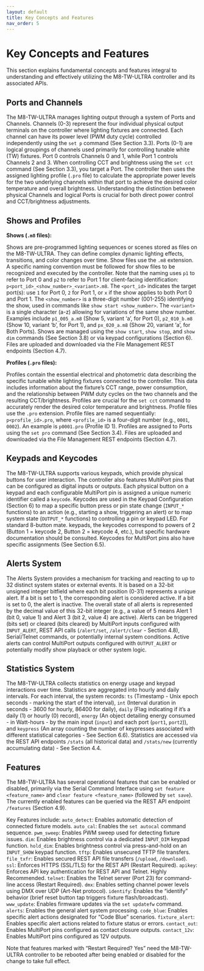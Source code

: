 ```yaml
---
layout: default
title: Key Concepts and Features
nav_order: 5
---
```


# Key Concepts and Features

This section explains fundamental concepts and features integral to understanding and effectively utilizing the M8-TW-ULTRA controller and its associated APIs.

## Ports and Channels

The M8-TW-ULTRA manages lighting output through a system of Ports and Channels. Channels (0-3) represent the four individual physical output terminals on the controller where lighting fixtures are connected. Each channel can have its power level (PWM duty cycle) controlled independently using the `set p` command (See Section 3.3). Ports (0-1) are logical groupings of channels used primarily for controlling tunable white (TW) fixtures. Port 0 controls Channels 0 and 1, while Port 1 controls Channels 2 and 3. When controlling CCT and brightness using the `set cct` command (See Section 3.3), you target a Port. The controller then uses the assigned lighting profile (`.pro` file) to calculate the appropriate power levels for the two underlying channels within that port to achieve the desired color temperature and overall brightness. Understanding the distinction between physical Channels and logical Ports is crucial for both direct power control and CCT/brightness adjustments.

## Shows and Profiles

**Shows (`.m8` files):**

Shows are pre-programmed lighting sequences or scenes stored as files on the M8-TW-ULTRA. They can define complex dynamic lighting effects, transitions, and color changes over time. Show files use the `.m8` extension. A specific naming convention must be followed for show files to be recognized and executed by the controller. Note that the naming uses `p1` to refer to Port 0 and `p2` to refer to Port 1 for client-facing identification: `p<port_id>_<show_number>_<variant>.m8`. The `<port_id>` indicates the target port(s): use `1` for Port 0, `2` for Port 1, or `x` if the show applies to both Port 0 and Port 1. The `<show_number>` is a three-digit number (001-255) identifying the show, used in commands like `show start <show_number>`. The `<variant>` is a single character (a-z) allowing for variations of the same show number. Examples include `p1_005_a.m8` (Show 5, variant ‘a’, for Port 0), `p2_010_b.m8` (Show 10, variant ‘b’, for Port 1), and `px_020_a.m8` (Show 20, variant ‘a’, for Both Ports). Shows are managed using the `show start`, `show stop`, and `show dim` commands (See Section 3.8) or via keypad configurations (Section 6). Files are uploaded and downloaded via the File Management REST endpoints (Section 4.7).

**Profiles (`.pro` files):**

Profiles contain the essential electrical and photometric data describing the specific tunable white lighting fixtures connected to the controller. This data includes information about the fixture’s CCT range, power consumption, and the relationship between PWM duty cycles on the two channels and the resulting CCT/brightness. Profiles are crucial for the `set cct` command to accurately render the desired color temperature and brightness. Profile files use the `.pro` extension. Profile files are named sequentially: `p<profile_id>.pro`, where `<profile_id>` is a four-digit number (e.g., `0001`, `0002`). An example is `p0001.pro` (Profile ID 1). Profiles are assigned to Ports using the `set pro` command (See Section 3.4). Files are uploaded and downloaded via the File Management REST endpoints (Section 4.7).

## Keypads and Keycodes

The M8-TW-ULTRA supports various keypads, which provide physical buttons for user interaction. The controller also features MultiPort pins that can be configured as digital inputs or outputs. Each physical button on a keypad and each configurable MultiPort pin is assigned a unique numeric identifier called a `keycode`. Keycodes are used in the Keypad Configuration (Section 6) to map a specific button press or pin state change (`INPUT_*` functions) to an action (e.g., starting a show, triggering an alert) or to map system state (`OUTPUT_*` functions) to controlling a pin or keypad LED. For standard 8-button mate. keypads, the keycodes correspond to powers of 2 (Button 1 = keycode 2, Button 2 = keycode 4, etc.), but specific hardware documentation should be consulted. Keycodes for MultiPort pins also have specific assignments (See Section 6.5).

## Alerts System

The Alerts System provides a mechanism for tracking and reacting to up to 32 distinct system states or external events. It is based on a 32-bit unsigned integer bitfield where each bit position (0-31) represents a unique alert. If a bit is set to 1, the corresponding alert is considered active. If a bit is set to 0, the alert is inactive. The overall state of all alerts is represented by the decimal value of this 32-bit integer (e.g., a value of 5 means Alert 1 (bit 0, value 1) and Alert 3 (bit 2, value 4) are active). Alerts can be triggered (bits set) or cleared (bits cleared) by MultiPort inputs configured with `INPUT_ALERT`, REST API calls (`/alert/set`, `/alert/clear` - Section 4.8), Serial/Telnet commands, or potentially internal system conditions. Active alerts can control MultiPort outputs configured with `OUTPUT_ALERT` or potentially modify show playback or other system logic.

## Statistics System

The M8-TW-ULTRA collects statistics on energy usage and keypad interactions over time. Statistics are aggregated into hourly and daily intervals. For each interval, the system records: `ts` (Timestamp - Unix epoch seconds - marking the start of the interval), `int` (Interval duration in seconds - 3600 for hourly, 86400 for daily), `daily` (Flag indicating if it’s a daily (1) or hourly (0) record), `energy` (An object detailing energy consumed - in Watt-hours - by the main input (`input`) and each port (`port1`, `port2`)), and `keypress` (An array counting the number of keypresses associated with different statistical categories - See Section 6.6). Statistics are accessed via the REST API endpoints `/stats` (all historical data) and `/stats/new` (currently accumulating data) - See Section 4.4.

## Features

The M8-TW-ULTRA has several operational features that can be enabled or disabled, primarily via the Serial Command Interface using `set feature <feature_name>` and `clear feature <feature_name>` (followed by `set save`). The currently enabled features can be queried via the REST API endpoint `/features` (Section 4.9).

Key Features include:
`auto_detect`: Enables automatic detection of connected fixture models.
`auto_cal`: Enables the `set autocal` command sequence.
`pwm_sweep`: Enables PWM sweep used for detecting fixture issues.
`dim`: Enables brightness control via a dedicated `INPUT_DIM` keypad function.
`hold_dim`: Enables brightness control via press-and-hold on an `INPUT_SHOW` keypad function.
`tftp`: Enables unsecured TFTP file transfers.
`file_txfr`: Enables secured REST API file transfers (`/upload`, `/download`).
`ssl`: Enforces HTTPS (SSL/TLS) for the REST API (Restart Required).
`apikey`: Enforces API key authentication for REST API and Telnet. Highly Recommended.
`telnet`: Enables the Telnet server (Port 23) for command-line access (Restart Required).
`dmx`: Enables setting channel power levels using DMX over UDP (Art-Net protocol).
`identify`: Enables the “identify” behavior (brief reset button tap triggers fixture flash/broadcast).
`www_update`: Enables firmware updates via the `set updatefw` command.
`alerts`: Enables the general alert system processing.
`code_blue`: Enables specific alert actions designated for “Code Blue” scenarios.
`fixture_alert`: Enables specific alert actions related to fixture status or errors.
`contact_out`: Enables MultiPort pins configured as contact closure outputs.
`contact_12v`: Enables MultiPort pins configured as 12V outputs.

Note that features marked with “Restart Required? Yes” need the M8-TW-ULTRA controller to be rebooted after being enabled or disabled for the change to take full effect.

